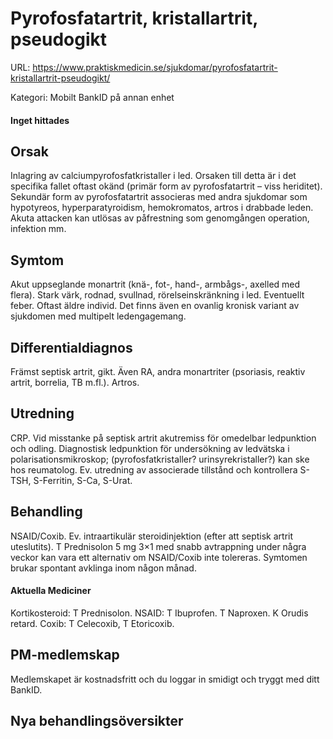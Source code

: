 # Pyrofosfatartrit, kristallartrit, pseudogikt

URL: https://www.praktiskmedicin.se/sjukdomar/pyrofosfatartrit-kristallartrit-pseudogikt/



Kategori: Mobilt BankID på annan enhet

#### Inget hittades

## Orsak

Inlagring av calciumpyrofosfatkristaller i led. Orsaken till detta är i det specifika fallet oftast okänd (primär form av pyrofosfatartrit – viss heriditet).
Sekundär form av pyrofosfatartrit associeras med andra sjukdomar som hypotyreos, hyperparatyroidism, hemokromatos, artros i drabbade leden. Akuta attacken kan utlösas av påfrestning som genomgången operation, infektion mm.

## Symtom

Akut uppseglande monartrit (knä-, fot-, hand-, armbågs-, axelled med flera). Stark värk, rodnad, svullnad, rörelseinskränkning i led. Eventuellt feber. Oftast äldre individ. Det finns även en ovanlig kronisk variant av sjukdomen med multipelt ledengagemang.

## Differentialdiagnos

Främst septisk artrit, gikt. Även RA, andra monartriter (psoriasis, reaktiv artrit, borrelia, TB m.fl.). Artros.

## Utredning

CRP. Vid misstanke på septisk artrit akutremiss för omedelbar ledpunktion och odling. Diagnostisk ledpunktion för undersökning av ledvätska i polarisationsmikroskop; (pyrofosfatkristaller? urinsyrekristaller?) kan ske hos reumatolog. Ev. utredning av associerade tillstånd och kontrollera S-TSH, S-Ferritin, S-Ca, S-Urat.

## Behandling

NSAID/Coxib. Ev. intraartikulär steroidinjektion (efter att septisk artrit uteslutits). T Prednisolon 5 mg 3×1 med snabb avtrappning under några veckor kan vara ett alternativ om NSAID/Coxib inte tolereras. Symtomen brukar spontant avklinga inom någon månad.

#### Aktuella Mediciner

Kortikosteroid: T Prednisolon.
NSAID: T Ibuprofen. T Naproxen. K Orudis retard.
Coxib: T Celecoxib, T Etoricoxib.

## PM-medlemskap

Medlemskapet är kostnadsfritt och du loggar in smidigt och tryggt med ditt BankID.

## Nya behandlingsöversikter

